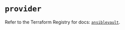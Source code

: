 # `provider`

Refer to the Terraform Registry for docs: [`ansiblevault`](https://registry.terraform.io/providers/meilleursagents/ansiblevault/3.0.1/docs).
